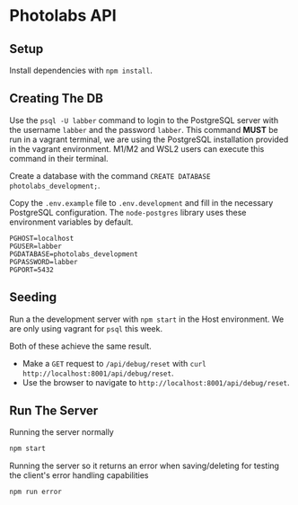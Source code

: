 # Photolabs API

## Setup

Install dependencies with `npm install`.

## Creating The DB

Use the `psql -U labber` command to login to the PostgreSQL server with the username `labber` and the password `labber`. This command **MUST** be run in a vagrant terminal, we are using the PostgreSQL installation provided in the vagrant environment. M1/M2 and WSL2 users can execute this command in their terminal.

Create a database with the command `CREATE DATABASE photolabs_development;`.

Copy the `.env.example` file to `.env.development` and fill in the necessary PostgreSQL configuration. The `node-postgres` library uses these environment variables by default.

```
PGHOST=localhost
PGUSER=labber
PGDATABASE=photolabs_development
PGPASSWORD=labber
PGPORT=5432

```

## Seeding

Run a the development server with `npm start` in the Host environment. We are only using vagrant for `psql` this week.

Both of these achieve the same result.

- Make a `GET` request to `/api/debug/reset` with `curl http://localhost:8001/api/debug/reset`.
- Use the browser to navigate to `http://localhost:8001/api/debug/reset`.

## Run The Server

Running the server normally
```sh
npm start
```

Running the server so it returns an error when saving/deleting for testing the client's error handling capabilities
```sh
npm run error
```